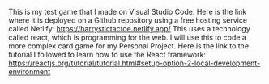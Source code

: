 This is my test game that I made on Visual Studio Code.
Here is the link where it is deployed on a Github repository using a free hosting service called Netlify:
https://harrystictactoe.netlify.app/
This uses a technology called react, which is programming for the web. I will use this to code a more complex card game for my Personal Project.
Here is the link to the tutorial I followed to learn how to use the React framework:
https://reactjs.org/tutorial/tutorial.html#setup-option-2-local-development-environment
